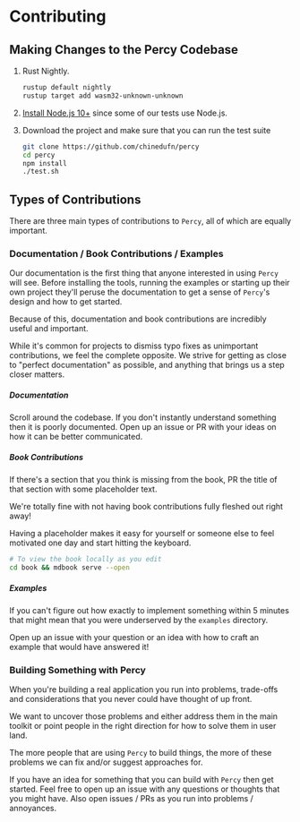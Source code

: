 # Contributing

## Making Changes to the Percy Codebase

1. Rust Nightly.

    ```sh
    rustup default nightly
    rustup target add wasm32-unknown-unknown
    ```
2. [Install Node.js 10+](https://github.com/creationix/nvm#installation) since some of our tests use Node.js.
3. Download the project and make sure that you can run the test suite

    ```sh
    git clone https://github.com/chinedufn/percy
    cd percy
    npm install
    ./test.sh
    ```

## Types of Contributions

There are three main types of contributions to `Percy`, all of which are equally important.

### Documentation / Book Contributions / Examples

Our documentation is the first thing that anyone interested in using `Percy` will see.
Before installing the tools, running the examples or starting up their own project they'll
peruse the documentation to get a sense of `Percy`'s design and how to get started.

Because of this, documentation and book contributions are incredibly useful and important.

While it's common for projects to dismiss typo fixes as unimportant contributions, we feel
the complete opposite. We strive for getting as close to "perfect documentation" as possible,
and anything that brings us a step closer matters.

##### Documentation

Scroll around the codebase. If you don't instantly understand something then it is poorly
documented. Open up an issue or PR with your ideas on how it can be better communicated.

##### Book Contributions

If there's a section that you think is missing from the book, PR the title of that section
with some placeholder text.

We're totally fine with not having book contributions fully fleshed out right away!

Having a placeholder makes it easy for yourself or someone else to feel motivated one day
and start hitting the keyboard.

```sh
# To view the book locally as you edit
cd book && mdbook serve --open
```

##### Examples

If you can't figure out how exactly to implement something within 5 minutes that might mean
that you were underserved by the `examples` directory.

Open up an issue with your question or an idea with how to craft an example that would have
answered it!

### Building Something with Percy

When you're building a real application you run into problems, trade-offs and considerations
that you never could have thought of up front.

We want to uncover those problems and either address them in the main toolkit or point
people in the right direction for how to solve them in user land.

The more people that are using `Percy` to build things, the more of these problems we can
fix and/or suggest approaches for.

If you have an idea for something that you can build with `Percy` then get started. Feel
free to open up an issue with any questions or thoughts that you might have. Also open
issues / PRs as you run into problems / annoyances.
